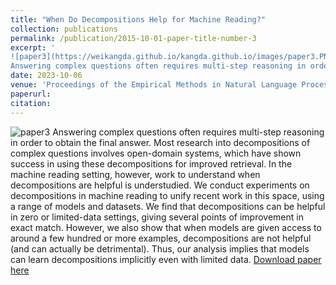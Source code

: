 ```yaml
---
title: "When Do Decompositions Help for Machine Reading?"
collection: publications
permalink: /publication/2015-10-01-paper-title-number-3
excerpt: '
![paper3](https://weikangda.github.io/kangda.github.io/images/paper3.PNG){: .align-left width="300px"}  
Answering complex questions often requires multi-step reasoning in order to obtain the final answer. Most research into decompositions of complex questions involves open-domain systems, which have shown success in using these decompositions for improved retrieval. In the machine reading setting, however, work to understand when decompositions are helpful is understudied. We conduct experiments on decompositions in machine reading to unify recent work in this space, using a range of models and datasets. We find that decompositions can be helpful in zero or limited-data settings, giving several points of improvement in exact match. However, we also show that when models are given access to around a few hundred or more examples, decompositions are not helpful (and can actually be detrimental). Thus, our analysis implies that models can learn decompositions implicitly even with limited data.'
date: 2023-10-06
venue: 'Proceedings of the Empirical Methods in Natural Language Processing 2023'
paperurl: 
citation:
---
```

![paper3](https://weikangda.github.io/kangda.github.io/images/paper3.PNG)
Answering complex questions often requires multi-step reasoning in order to obtain the final answer. Most research into decompositions of complex questions involves open-domain systems, which have shown success in using these decompositions for improved retrieval. In the machine reading setting, however, work to understand when decompositions are helpful is understudied. We conduct experiments on decompositions in machine reading to unify recent work in this space, using a range of models and datasets. We find that decompositions can be helpful in zero or limited-data settings, giving several points of improvement in exact match. However, we also show that when models are given access to around a few hundred or more examples, decompositions are not helpful (and can actually be detrimental). Thus, our analysis implies that models can learn decompositions implicitly even with limited data.
[Download paper here](https://arxiv.org/pdf/2212.10019.pdf)